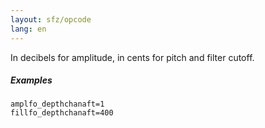 ```yaml
---
layout: sfz/opcode
lang: en
---
```

In decibels for amplitude, in cents for pitch and filter cutoff.

##### Examples

```
amplfo_depthchanaft=1
fillfo_depthchanaft=400
```
